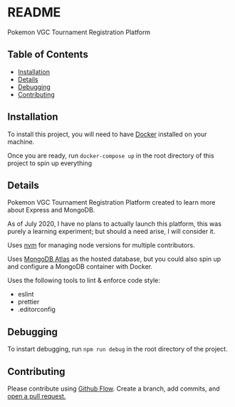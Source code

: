 # README

Pokemon VGC Tournament Registration Platform 

## Table of Contents

- [Installation](#installation)
- [Details](#details)
- [Debugging](#debugging)
- [Contributing](#contributing)

## Installation

To install this project, you will need to have [Docker](https://docs.docker.com/get-docker/) installed on your machine.

Once you are ready, run `docker-compose up` in the root directory of this project to spin up everything

## Details

Pokemon VGC Tournament Registration Platform created to learn more about Express and MongoDB.

As of July 2020, I have no plans to actually launch this platform, this was purely a learning experiment; but should a need arise, I will consider it.

Uses [nvm](https://github.com/nvm-sh/nvm) for managing node versions for multiple contributors.

Uses [MongoDB Atlas](https://www.mongodb.com/cloud/atlas) as the hosted database, but you could also spin up and configure a MongoDB container with Docker.

Uses the following tools to lint & enforce code style:

- eslint
- prettier
- .editorconfig

## Debugging

To instart debugging, run `npm run debug` in the root directory of the project.

## Contributing

Please contribute using [Github Flow](https://guides.github.com/introduction/flow/). Create a branch, add commits, and [open a pull request.](https://github.com/ctrlaltdylang/RegiVGC/compare)